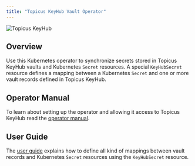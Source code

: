 ```yaml
---
title: "Topicus KeyHub Vault Operator"
---
```


![Topicus KeyHub](/keyhub-vault-operator/assets/keyhub.png)

## Overview

Use this Kubernetes operator to synchronize secrets stored in Topicus KeyHub vaults and Kubernetes `Secret` resources. A special `KeyHubSecret` resource defines a mapping between a Kubernetes `Secret` and one or more vault records defined in Topicus KeyHub.

## Operator Manual

To learn about setting up the operator and allowing it access to Topicus KeyHub read the [operator manual](operator-manual.md).

## User Guide

The [user guide](user-guide.md) explains how to define all kind of mappings between vault records and Kubernetes `Secret` resources using the `KeyHubSecret` resource.

